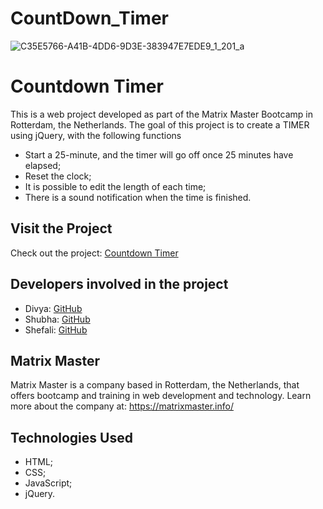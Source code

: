 # CountDown_Timer

![C35E5766-A41B-4DD6-9D3E-383947E7EDE9_1_201_a](https://github.com/Shefali2412/CountDown_Timer/assets/148550787/904c0a6d-baf6-4520-bf30-92512142a52f)

<!DOCTYPE html>
<html>
<head>
    <meta charset="UTF-8">
</head>
<body>
    <h1>Countdown Timer</h1>
    <p>This is a web project developed as part of the Matrix Master Bootcamp in Rotterdam, the Netherlands. The goal of this project is to create a TIMER using jQuery, with the following functions</p>
    <ul>
        <li>Start a 25-minute, and the timer will go off once 25 minutes have elapsed;</li>
        <li>Reset the clock;</li>
        <li>It is possible to edit the length of each time;</li>
        <li>There is a sound notification when the time is finished.</li>    
    </ul>
    <h2>Visit the Project</h2>
    <p>Check out the project: <a href="file:///Users/mosespraveenkambalapati/Documents/clock/index.html">Countdown Timer</a></p>
    <h2>Developers involved in the project</h2>
    <ul>
        <li>Divya: <a href="https://github.com/gofordivya">GitHub</a></li>
        <li>Shubha: <a href="#">GitHub</a></li>
        <li>Shefali: <a href="https://github.com/Shefali2412">GitHub</a></li>
    </ul>
    <h2>Matrix Master</h2>
    <p>Matrix Master is a company based in Rotterdam, the Netherlands, that offers bootcamp and training in web development and technology. Learn more about the company at: <a href="https://matrixmaster.info/">https://matrixmaster.info/</a></p>
    <h2>Technologies Used</h2>
    <ul>
        <li>HTML;</li>
        <li>CSS;</li>
        <li>JavaScript;</li>
        <li>jQuery.</li>
    </ul>
</body>
</html>
